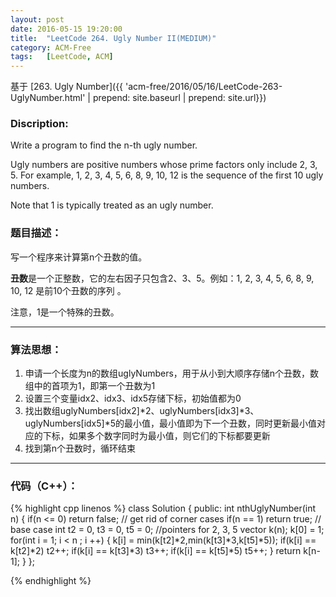 ```yaml
---
layout: post
date: 2016-05-15 19:20:00
title:  "LeetCode 264. Ugly Number II(MEDIUM)"
category: ACM-Free
tags:   [LeetCode, ACM]
---
```


基于 [263. Ugly Number]({{ 'acm-free/2016/05/16/LeetCode-263-UglyNumber.html' | prepend: site.baseurl | prepend: site.url}})

### Discription:

Write a program to find the n-th ugly number.

Ugly numbers are positive numbers whose prime factors only include 2, 3, 5. For example, 1, 2, 3, 4, 5, 6, 8, 9, 10, 12 is the sequence of the first 10 ugly numbers.

Note that 1 is typically treated as an ugly number.

### 题目描述：

写一个程序来计算第n个丑数的值。

**丑数**是一个正整数，它的左右因子只包含2、3、5。例如：1, 2, 3, 4, 5, 6, 8, 9, 10, 12 是前10个丑数的序列 。

注意，1是一个特殊的丑数。

---

### 算法思想：

1. 申请一个长度为n的数组uglyNumbers，用于从小到大顺序存储n个丑数，数组中的首项为1，即第一个丑数为1  
2. 设置三个变量idx2、idx3、idx5存储下标，初始值都为0  
3. 找出数组uglyNumbers[idx2]*2、uglyNumbers[idx3]*3、uglyNumbers[idx5]*5的最小值，最小值即为下一个丑数，同时更新最小值对应的下标，如果多个数字同时为最小值，则它们的下标都要更新
4. 找到第n个丑数时，循环结束

---

### 代码（C++）：

{% highlight cpp linenos %}
class Solution {
public:
    int nthUglyNumber(int n) 
    {
        if(n <= 0) return false;     // get rid of corner cases 
        if(n == 1) return true;      // base case
        int t2 = 0, t3 = 0, t5 = 0;  //pointers for 2, 3, 5
        vector<int> k(n);
        k[0] = 1;
        for(int i  = 1; i < n ; i ++)
        {
            k[i] = min(k[t2]*2,min(k[t3]*3,k[t5]*5));
            if(k[i] == k[t2]*2) t2++; 
            if(k[i] == k[t3]*3) t3++;
            if(k[i] == k[t5]*5) t5++;
        }
        return k[n-1];
    }
};

{% endhighlight %}


